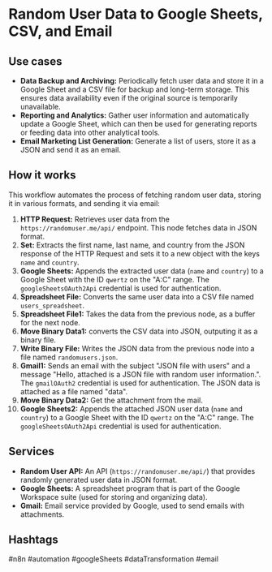# Random User Data to Google Sheets, CSV, and Email

## Use cases

- **Data Backup and Archiving:** Periodically fetch user data and store it in a Google Sheet and a CSV file for backup and long-term storage. This ensures data availability even if the original source is temporarily unavailable.
- **Reporting and Analytics:** Gather user information and automatically update a Google Sheet, which can then be used for generating reports or feeding data into other analytical tools.
- **Email Marketing List Generation:** Generate a list of users, store it as a JSON and send it as an email.

## How it works

This workflow automates the process of fetching random user data, storing it in various formats, and sending it via email:

1.  **HTTP Request:** Retrieves user data from the `https://randomuser.me/api/` endpoint. This node fetches data in JSON format.
2.  **Set:** Extracts the first name, last name, and country from the JSON response of the HTTP Request and sets it to a new object with the keys `name` and `country`.
3.  **Google Sheets:** Appends the extracted user data (`name` and `country`) to a Google Sheet with the ID `qwertz` on the "A:C" range.  The `googleSheetsOAuth2Api` credential is used for authentication.
4.  **Spreadsheet File:** Converts the same user data into a CSV file named `users_spreadsheet`.
5.  **Spreadsheet File1:** Takes the data from the previous node, as a buffer for the next node.
6.  **Move Binary Data1:** converts the CSV data into JSON, outputing it as a binary file.
7.  **Write Binary File:** Writes the JSON data from the previous node into a file named `randomusers.json`.
8.  **Gmail1:** Sends an email with the subject "JSON file with users" and a message "Hello, attached is a JSON file with random user information.". The `gmailOAuth2` credential is used for authentication. The JSON data is attached as a file named "data".
9.  **Move Binary Data2:** Get the attachment from the mail.
10. **Google Sheets2:** Appends the attached JSON user data (`name` and `country`) to a Google Sheet with the ID `qwertz` on the "A:C" range.  The `googleSheetsOAuth2Api` credential is used for authentication.

## Services

-   **Random User API:** An API (`https://randomuser.me/api/`) that provides randomly generated user data in JSON format.
-   **Google Sheets:** A spreadsheet program that is part of the Google Workspace suite (used for storing and organizing data).
-   **Gmail:** Email service provided by Google, used to send emails with attachments.

## Hashtags

#n8n #automation #googleSheets #dataTransformation #email

